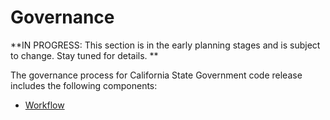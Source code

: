 # Governance

**IN PROGRESS: This section is in the early planning stages and is subject to change. Stay tuned for details. **

The governance process for California State Government code release includes the following components:

* [Workflow](workflow.md)
